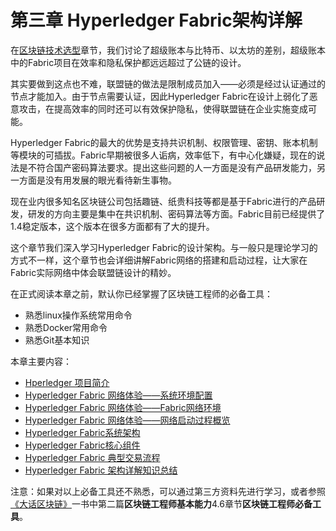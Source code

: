 # 第三章 Hyperledger Fabric架构详解

在[区块链技术选型](./chapter2_05%20selection_of_technology.md)章节，我们讨论了超级账本与比特币、以太坊的差别，超级账本中的Fabric项目在效率和隐私保护都远远超过了公链的设计。

其实要做到这点也不难，联盟链的做法是限制成员加入——必须是经过认证通过的节点才能加入。由于节点需要认证，因此Hyperledger Fabric在设计上弱化了恶意攻击，在提高效率的同时还可以有效保护隐私，使得联盟链在企业实施变成可能。

Hyperledger Fabric的最大的优势是支持共识机制、权限管理、密钥、账本机制等模块的可插拔。Fabric早期被很多人诟病，效率低下，有中心化嫌疑，现在的说法是不符合国产密码算法要求。提出这些问题的人一方面是没有产品研发能力，另一方面是没有用发展的眼光看待新生事物。

现在业内很多知名区块链公司包括趣链、纸贵科技等都是基于Fabric进行的产品研发，研发的方向主要是集中在共识机制、密码算法等方面。Fabric目前已经提供了1.4稳定版本，这个版本在很多方面都有了大的提升。

这个章节我们深入学习Hyperledger Fabric的设计架构。与一般只是理论学习的方式不一样，这个章节也会详细讲解Fabric网络的搭建和启动过程，让大家在Fabric实际网络中体会联盟链设计的精妙。

在正式阅读本章之前，默认你已经掌握了区块链工程师的必备工具：
* 熟悉linux操作系统常用命令
* 熟悉Docker常用命令
* 熟悉Git基本知识

本章主要内容：
* [Hperledger 项目简介](./chapter3_01%20hyperledger_project_overview.md)
* [Hyperledger Fabric 网络体验——系统环境配置](./chapter3_02_part1%20hyperledger_fabric_network_prerequisites.md)
* [Hyperledger Fabric 网络体验——Fabric网络环境](./chapter3_02_part2%20hyperledger_fabric_network_installing.md)
* [Hyperledger Fabric 网络体验——网络启动过程概览](./chapter3_02_part3%20hyperledger_fabric_network_bring_up.md)
* [Hyperledger Fabric系统架构](./chapter3_03%20hyperledger_fabric_architecture.md)
* [Hyperledger Fabric核心组件](./chapter3_04%20hyperledger_fabric_core_components.md)
* [Hyperledger Fabric 典型交易流程](./chapter3_05%20hyperledger_fabric_workflow_of_transaction.md)
* [Hyperledger Fabric 架构详解知识总结](./chapter3_06%20summary.md)
  
注意：如果对以上必备工具还不熟悉，可以通过第三方资料先进行学习，或者参照[《大话区块链》](https://item.jd.com/12719282.html)一书中第二篇**区块链工程师基本能力**4.6章节**区块链工程师必备工具**。



